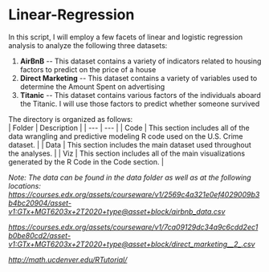 # Linear-Regression
In this script, I will employ a few facets of linear and logistic regression analysis to analyze the following three datasets:  

 1. **AirBnB** -- This dataset contains a variety of indicators related to housing factors to predict on the price of a house  
 2. **Direct Marketing** -- This dataset contains a variety of variables used to determine the Amount Spent on advertising  
 3. **Titanic** -- This dataset contains various factors of the individuals aboard the Titanic. I will use those factors to predict whether someone survived
 
The directory is organized as follows:  
| Folder | Description |
| --- | --- |
| Code | This section includes all of the data wrangling and predictive modeling R code used on the U.S. Crime dataset. |
| Data | This section includes the main dataset used throughout the analyses. |
| Viz | This section includes all of the main visualizations generated by the R Code in the Code section. |  


*Note: The data can be found in the data folder as well as at the following locations:*  
*https://courses.edx.org/assets/courseware/v1/2569c4a321e0ef4029009b3b4bc20904/asset-v1:GTx+MGT6203x+2T2020+type@asset+block/airbnb_data.csv*  

*https://courses.edx.org/assets/courseware/v1/7ca09129dc34a9c6cdd2ec1b0be80cd2/asset-v1:GTx+MGT6203x+2T2020+type@asset+block/direct_marketing__2_.csv*  

*http://math.ucdenver.edu/RTutorial/*   
